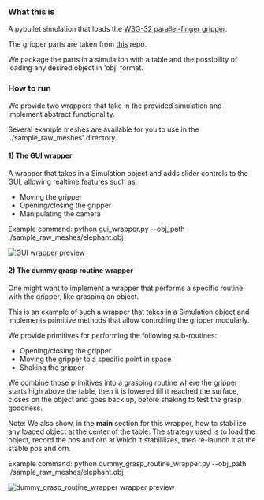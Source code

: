 ### What this is

A pybullet simulation that loads the [WSG-32 parallel-finger gripper](https://www.weiss-robotics.com/en/produkte/gripping-systems/performance-line-en/wsg-32-en/). 

The gripper parts are taken from [this](https://code.google.com/archive/p/wsg50-ros-pkg/) repo. 

We package the parts in a simulation with a table and the possibility of loading any desired object in 'obj' format.

### How to run

We provide two wrappers that take in the provided simulation and implement abstract functionality.

Several example meshes are available for you to use in the './sample_raw_meshes' directory.

#### 1) The GUI wrapper
A wrapper that takes in a Simulation object and adds slider controls to the GUI, allowing realtime features such as:
  * Moving the gripper
  * Opening/closing the gripper
  * Manipulating the camera
  
Example command:
python gui_wrapper.py --obj_path ./sample_raw_meshes/elephant.obj

![GUI wrapper preview](https://github.mit.edu/jaks19/parallel_gripper_simulation_pybullet/master/pics/pic_debug.png)

#### 2) The dummy grasp routine wrapper
One might want to implement a wrapper that performs a specific routine with the gripper, like grasping an object. 

This is an example of such a wrapper that takes in a Simulation object and implements primitive methods that allow controlling
the gripper modularly.

We provide primitives for performing the following sub-routines:
* Opening/closing the gripper
* Moving the gripper to a specific point in space
* Shaking the gripper

We combine those primitives into a grasping routine where the gripper starts high above the table, then it is lowered till it reached the surface, closes on the object and goes back up, before shaking to test the grasp goodness.

Note:
We also show, in the __main__ section for this wrapper, how to stabilize any loaded object at the center of the table. The strategy used is to load the object, record the pos and orn at which it stabililizes, then re-launch it at the stable pos and orn.

Example command:
python dummy_grasp_routine_wrapper.py --obj_path ./sample_raw_meshes/elephant.obj

![dummy_grasp_routine_wrapper wrapper preview](https://github.mit.edu/jaks19/parallel_gripper_simulation_pybullet/master/pics/pic_routine.png)


